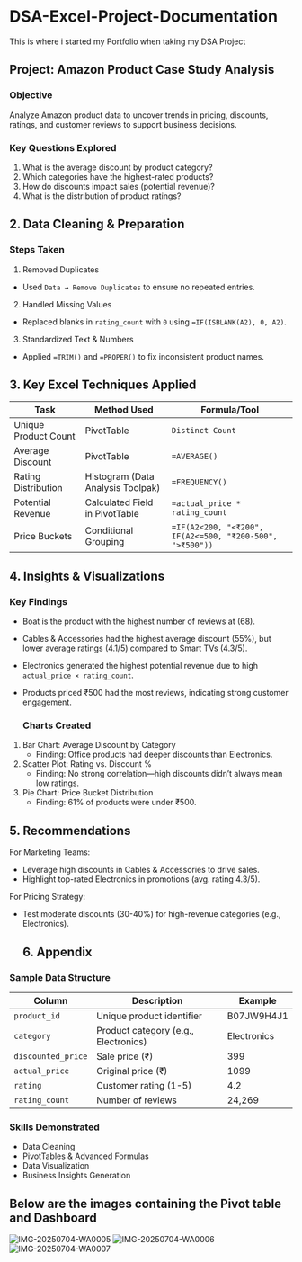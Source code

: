 # DSA-Excel-Project-Documentation

This is where i started my Portfolio when taking my DSA Project

## Project: Amazon Product Case Study Analysis

### Objective 
Analyze Amazon product data to uncover trends in pricing, discounts, ratings, and customer reviews to support business decisions.

### Key Questions Explored  
1. What is the average discount by product category?  
2. Which categories have the highest-rated products?  
3. How do discounts impact sales (potential revenue)?  
4. What is the distribution of product ratings?


## 2. Data Cleaning & Preparation  
### Steps Taken  
 1. Removed Duplicates
- Used `Data → Remove Duplicates` to ensure no repeated entries.  
2. Handled Missing Values 
- Replaced blanks in `rating_count` with `0` using `=IF(ISBLANK(A2), 0, A2)`.  
3. Standardized Text & Numbers  
- Applied `=TRIM()` and `=PROPER()` to fix inconsistent product names.


## 3. Key Excel Techniques Applied 
| Task                    | Method Used                              | Formula/Tool |
|---------------------|--------------------------------------|------------------|
| Unique Product Count    | PivotTable                               | `Distinct Count` |
| Average Discount        | PivotTable                               | `=AVERAGE()`     |
| Rating Distribution     | Histogram (Data Analysis Toolpak)        | `=FREQUENCY()`   |
| Potential Revenue       | Calculated Field in PivotTable           | `=actual_price * rating_count` |
| Price Buckets           | Conditional Grouping                     | `=IF(A2<200, "<₹200", IF(A2<=500, "₹200-500", ">₹500"))` |


## 4. Insights & Visualizations  
### Key Findings  
- Boat is the product with the highest number of reviews at (68).
- Cables & Accessories had the highest average discount (55%), but lower average ratings (4.1/5) compared to Smart TVs (4.3/5).  
- Electronics generated the highest potential revenue due to high `actual_price × rating_count`.  
- Products priced ₹500 had the most reviews, indicating strong customer engagement.


  ### Charts Created  
1. Bar Chart: Average Discount by Category  
   - Finding: Office products had deeper discounts than Electronics.  
2. Scatter Plot: Rating vs. Discount %  
   - Finding: No strong correlation—high discounts didn’t always mean low ratings.  
3. Pie Chart: Price Bucket Distribution  
   - Finding: 61% of products were under ₹500. 


## 5. Recommendations 
For Marketing Teams:  
- Leverage high discounts in Cables & Accessories to drive sales.  
- Highlight top-rated Electronics in promotions (avg. rating 4.3/5).  

For Pricing Strategy:  
- Test moderate discounts (30-40%) for high-revenue categories (e.g., Electronics).


  ## 6. Appendix  
### Sample Data Structure 
| Column             | Description                          | Example          |
|---------------------|--------------------------------------|------------------|
| `product_id`        | Unique product identifier            | B07JW9H4J1       |
| `category`          | Product category (e.g., Electronics)      | Electronics           |
| `discounted_price`  | Sale price (₹)                       | 399              |
| `actual_price`      | Original price (₹)                   | 1099             |
| `rating`            | Customer rating (1-5)                | 4.2              |
| `rating_count`      | Number of reviews                    | 24,269           |


### Skills Demonstrated 
- Data Cleaning  
- PivotTables & Advanced Formulas  
- Data Visualization   
- Business Insights Generation 

## Below are the images containing the Pivot table and Dashboard 
![IMG-20250704-WA0005](https://github.com/user-attachments/assets/9a721b0e-3bce-4dc6-8d7e-eec5428c0937)
![IMG-20250704-WA0006](https://github.com/user-attachments/assets/6bb16c38-1c1f-4a9c-9aaa-f8d66979baf6)
![IMG-20250704-WA0007](https://github.com/user-attachments/assets/41759e85-75ae-4e38-9129-75f2610d4339)

